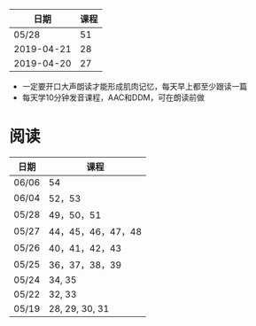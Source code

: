 日期|课程
--|--
05/28|51
2019-04-21|28
2019-04-20|27

- 一定要开口大声朗读才能形成肌肉记忆，每天早上都至少跟读一篇
- 每天学10分钟发音课程，AAC和DDM，可在朗读前做

# 阅读

日期|课程
--|--
06/06|54
06/04|52，53
05/28|49，50，51
05/27|44，45，46，47，48
05/26|40，41，42，43
05/25|36，37，38，39
05/24|34, 35
05/22|32, 33
05/19|28, 29, 30, 31


